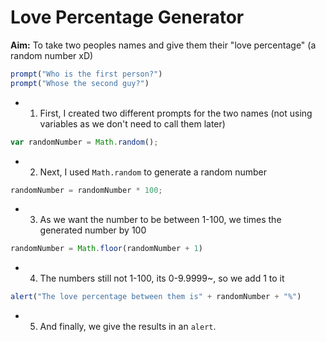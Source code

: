 # Love Percentage Generator
**Aim:** To take two peoples names and give them their "love percentage" (a random number xD)

```js
prompt("Who is the first person?")
prompt("Whose the second guy?")
```
* 1. First, I created two different prompts for the two names (not using variables as we don't need to call them later)

```js
var randomNumber = Math.random();
```
* 2. Next, I used `Math.random` to generate a random number

```js
randomNumber = randomNumber * 100;
```
* 3. As we want the number to be between 1-100, we times the generated number by 100

```js
randomNumber = Math.floor(randomNumber + 1)
```
* 4. The numbers still not 1-100, its 0-9.9999~, so we add 1 to it

```js
alert("The love percentage between them is" + randomNumber + "%")
```
* 5. And finally, we give the results in an `alert`.
